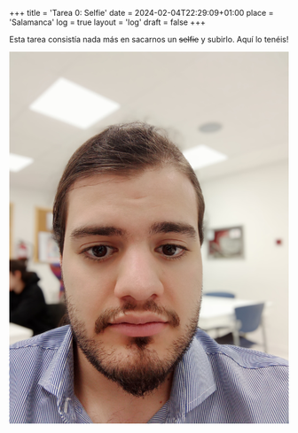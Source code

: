 +++
title = 'Tarea 0: Selfie'
date = 2024-02-04T22:29:09+01:00
place = 'Salamanca'
log = true
layout = 'log'
draft = false
+++

Esta tarea consistía nada más en sacarnos un ~~selfie~~ y subirlo. Aquí lo tenéis!

![Un selfie de mí mismo. No salgo muy agraciado...](selfie.jpg)